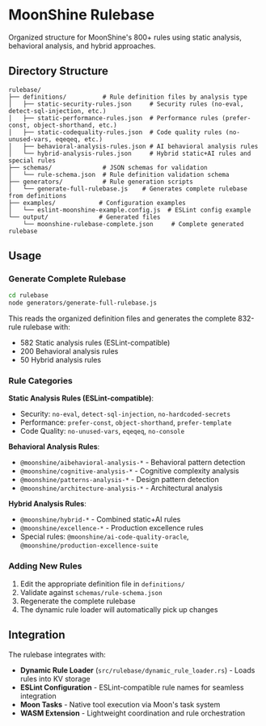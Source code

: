 # MoonShine Rulebase

Organized structure for MoonShine's 800+ rules using static analysis, behavioral analysis, and hybrid approaches.

## Directory Structure

```
rulebase/
├── definitions/          # Rule definition files by analysis type
│   ├── static-security-rules.json     # Security rules (no-eval, detect-sql-injection, etc.)
│   ├── static-performance-rules.json  # Performance rules (prefer-const, object-shorthand, etc.)
│   ├── static-codequality-rules.json  # Code quality rules (no-unused-vars, eqeqeq, etc.)
│   ├── behavioral-analysis-rules.json # AI behavioral analysis rules
│   └── hybrid-analysis-rules.json     # Hybrid static+AI rules and special rules
├── schemas/              # JSON schemas for validation
│   └── rule-schema.json  # Rule definition validation schema
├── generators/           # Rule generation scripts
│   └── generate-full-rulebase.js    # Generates complete rulebase from definitions
├── examples/            # Configuration examples
│   └── eslint-moonshine-example.config.js  # ESLint config example
└── output/              # Generated files
    └── moonshine-rulebase-complete.json     # Complete generated rulebase
```

## Usage

### Generate Complete Rulebase

```bash
cd rulebase
node generators/generate-full-rulebase.js
```

This reads the organized definition files and generates the complete 832-rule rulebase with:
- 582 Static analysis rules (ESLint-compatible)
- 200 Behavioral analysis rules
- 50 Hybrid analysis rules

### Rule Categories

**Static Analysis Rules (ESLint-compatible)**:
- Security: `no-eval`, `detect-sql-injection`, `no-hardcoded-secrets`
- Performance: `prefer-const`, `object-shorthand`, `prefer-template`
- Code Quality: `no-unused-vars`, `eqeqeq`, `no-console`

**Behavioral Analysis Rules**:
- `@moonshine/aibehavioral-analysis-*` - Behavioral pattern detection
- `@moonshine/cognitive-analysis-*` - Cognitive complexity analysis
- `@moonshine/patterns-analysis-*` - Design pattern detection
- `@moonshine/architecture-analysis-*` - Architectural analysis

**Hybrid Analysis Rules**:
- `@moonshine/hybrid-*` - Combined static+AI rules
- `@moonshine/excellence-*` - Production excellence rules
- Special rules: `@moonshine/ai-code-quality-oracle`, `@moonshine/production-excellence-suite`

### Adding New Rules

1. Edit the appropriate definition file in `definitions/`
2. Validate against `schemas/rule-schema.json`
3. Regenerate the complete rulebase
4. The dynamic rule loader will automatically pick up changes

## Integration

The rulebase integrates with:
- **Dynamic Rule Loader** (`src/rulebase/dynamic_rule_loader.rs`) - Loads rules into KV storage
- **ESLint Configuration** - ESLint-compatible rule names for seamless integration
- **Moon Tasks** - Native tool execution via Moon's task system
- **WASM Extension** - Lightweight coordination and rule orchestration